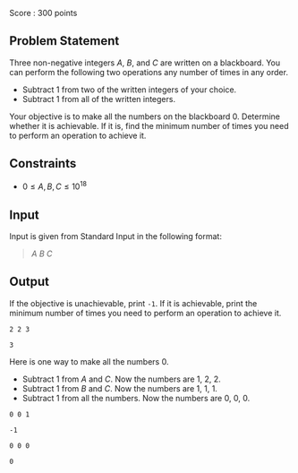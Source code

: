 Score : $300$ points

## Problem Statement

Three non-negative integers $A$, $B$, and $C$ are written on a blackboard.
You can perform the following two operations any number of times in any order.

- Subtract $1$ from two of the written integers of your choice.
- Subtract $1$ from all of the written integers.

Your objective is to make all the numbers on the blackboard $0$.
Determine whether it is achievable. If it is, find the minimum number of times you need to perform an operation to achieve it.

## Constraints

- $0 \leq A, B, C \leq 10^{18}$

## Input

Input is given from Standard Input in the following format:

> $A$ $B$ $C$

## Output

If the objective is unachievable, print `-1`. If it is achievable, print the minimum number of times you need to perform an operation to achieve it.

```input1
2 2 3
```

```output1
3
```

Here is one way to make all the numbers $0$.

- Subtract $1$ from $A$ and $C$. Now the numbers are $1$, $2$, $2$.
- Subtract $1$ from $B$ and $C$. Now the numbers are $1$, $1$, $1$.
- Subtract $1$ from all the numbers. Now the numbers are $0$, $0$, $0$.

```input2
0 0 1
```

```output2
-1
```

```input3
0 0 0
```

```output3
0
```